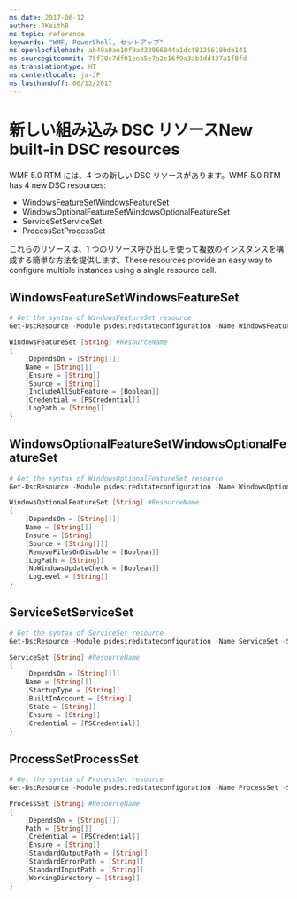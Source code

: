 ```yaml
---
ms.date: 2017-06-12
author: JKeithB
ms.topic: reference
keywords: "WMF, PowerShell, セットアップ"
ms.openlocfilehash: ab49a0ae10f9ad32966944a1dcf8125619bde141
ms.sourcegitcommit: 75f70c7df01eea5e7a2c16f9a3ab1dd437a1f8fd
ms.translationtype: HT
ms.contentlocale: ja-JP
ms.lasthandoff: 06/12/2017
---
```

# <a name="new-built-in-dsc-resources"></a><span data-ttu-id="f7b75-102">新しい組み込み DSC リソース</span><span class="sxs-lookup"><span data-stu-id="f7b75-102">New built-in DSC resources</span></span>

<span data-ttu-id="f7b75-103">WMF 5.0 RTM には、4 つの新しい DSC リソースがあります。</span><span class="sxs-lookup"><span data-stu-id="f7b75-103">WMF 5.0 RTM has 4 new DSC resources:</span></span> 
* <span data-ttu-id="f7b75-104">WindowsFeatureSet</span><span class="sxs-lookup"><span data-stu-id="f7b75-104">WindowsFeatureSet</span></span>
* <span data-ttu-id="f7b75-105">WindowsOptionalFeatureSet</span><span class="sxs-lookup"><span data-stu-id="f7b75-105">WindowsOptionalFeatureSet</span></span>
* <span data-ttu-id="f7b75-106">ServiceSet</span><span class="sxs-lookup"><span data-stu-id="f7b75-106">ServiceSet</span></span>
* <span data-ttu-id="f7b75-107">ProcessSet</span><span class="sxs-lookup"><span data-stu-id="f7b75-107">ProcessSet</span></span> 

<span data-ttu-id="f7b75-108">これらのリソースは、1 つのリソース呼び出しを使って複数のインスタンスを構成する簡単な方法を提供します。</span><span class="sxs-lookup"><span data-stu-id="f7b75-108">These resources provide an easy way to configure multiple instances using a single resource call.</span></span>

## <a name="windowsfeatureset"></a><span data-ttu-id="f7b75-109">WindowsFeatureSet</span><span class="sxs-lookup"><span data-stu-id="f7b75-109">WindowsFeatureSet</span></span>

```powershell
# Get the syntax of WindowsFeatureSet resource
Get-DscResource -Module psdesiredstateconfiguration -Name WindowsFeatureSet -Syntax

WindowsFeatureSet [String] #ResourceName
{
    [DependsOn = [String[]]]
    Name = [String[]]
    [Ensure = [String]]
    [Source = [String]]
    [IncludeAllSubFeature = [Boolean]]
    [Credential = [PSCredential]]
    [LogPath = [String]]
}
```

## <a name="windowsoptionalfeatureset"></a><span data-ttu-id="f7b75-110">WindowsOptionalFeatureSet</span><span class="sxs-lookup"><span data-stu-id="f7b75-110">WindowsOptionalFeatureSet</span></span> 

```powershell
# Get the syntax of WindowsOptionalFeatureSet resource
Get-DscResource -Module psdesiredstateconfiguration -Name WindowsOptionalFeatureSet -Syntax

WindowsOptionalFeatureSet [String] #ResourceName
{
    [DependsOn = [String[]]]
    Name = [String[]]
    Ensure = [String]
    [Source = [String[]]]
    [RemoveFilesOnDisable = [Boolean]]
    [LogPath = [String]]
    [NoWindowsUpdateCheck = [Boolean]]
    [LogLevel = [String]]
}
```

## <a name="serviceset"></a><span data-ttu-id="f7b75-111">ServiceSet</span><span class="sxs-lookup"><span data-stu-id="f7b75-111">ServiceSet</span></span> 

```powershell
# Get the syntax of ServiceSet resource
Get-DscResource -Module psdesiredstateconfiguration -Name ServiceSet -Syntax

ServiceSet [String] #ResourceName
{
    [DependsOn = [String[]]]
    Name = [String[]]
    [StartupType = [String]]
    [BuiltInAccount = [String]]
    [State = [String]]
    [Ensure = [String]]
    [Credential = [PSCredential]]
}
```

## <a name="processset"></a><span data-ttu-id="f7b75-112">ProcessSet</span><span class="sxs-lookup"><span data-stu-id="f7b75-112">ProcessSet</span></span> 

```powershell
# Get the syntax of ProcessSet resource
Get-DscResource -Module psdesiredstateconfiguration -Name ProcessSet -Syntax

ProcessSet [String] #ResourceName
{
    [DependsOn = [String[]]]
    Path = [String[]]
    [Credential = [PSCredential]]
    [Ensure = [String]]
    [StandardOutputPath = [String]]
    [StandardErrorPath = [String]]
    [StandardInputPath = [String]]
    [WorkingDirectory = [String]]
}
```

